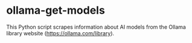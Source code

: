 # ollama-get-models
This Python script scrapes information about AI models from the Ollama library website (https://ollama.com/library).
